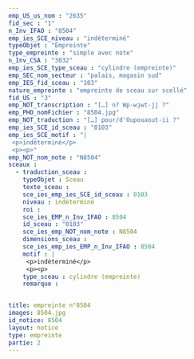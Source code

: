 ```yaml
---
emp_US_us_nom : "2635"
fid_sec : "1"
n_Inv_IFAO : "8504"
emp_ies_SCE_niveau : "indéterminé"
typeObjet : "Empreinte"
type_empreinte : "simple avec note"
n_Inv_CSA : "3032"
emp_ies_SCE_type_sceau : "cylindre (empreinte)"
emp_SEC_nom_secteur : "palais, magasin sud"
emp_IES_fid_sceau : "103"
nature_empreinte : "empreinte de sceau sur scellé"
fid_US : "3"
emp_NOT_transcription : "[…] n? Wp-wȝwt-jj ?"
emp_PHO_nomFichier : "8504.jpg"
emp_NOT_traduction : "[…] pour/d'Oupouaout-ii ?"
emp_ies_SCE_id_sceau : "0103"
emp_ies_SCE_motif : "|
 <p>indéterminé</p>
 <p><p>"
emp_NOT_nom_note : "N8504"
sceaux :
  - traduction_sceau : 
    typeObjet : Sceau
    texte_sceau : 
    sce_ies_emp_ies_SCE_id_sceau : 0103
    niveau : indéterminé
    roi : 
    sce_ies_EMP_n_Inv_IFAO : 8504
    id_sceau : "0103"
    sce_ies_emp_NOT_nom_note : N8504
    dimensions_sceau : 
    sce_ies_emp_ies_EMP_n_Inv_IFAO : 8504
    motif : |
     <p>indéterminé</p>
     <p><p>
    type_sceau : cylindre (empreinte)
    remarque : 


title: empreinte n°8504
images: 8504.jpg
id_notice: 8504
layout: notice
type: empreinte
partie: 2
---
```

